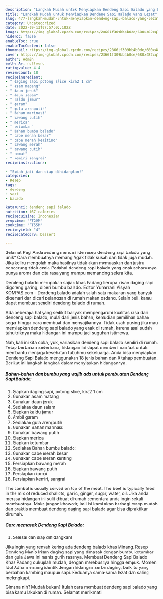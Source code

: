 ```yaml
---
description: "Langkah Mudah untuk Menyiapkan Dendeng Sapi Balado yang Lezat"
title: "Langkah Mudah untuk Menyiapkan Dendeng Sapi Balado yang Lezat"
slug: 477-langkah-mudah-untuk-menyiapkan-dendeng-sapi-balado-yang-lezat
category: Uncategorized
date: 2022-09-13T07:57:02.102Z
image: https://img-global.cpcdn.com/recipes/28661f309bb4b0de/680x482cq70/dendeng-sapi-balado-foto-resep-utama.jpg
hideToc: false
enableToc: true
enableTocContent: false
thumbnail: https://img-global.cpcdn.com/recipes/28661f309bb4b0de/680x482cq70/dendeng-sapi-balado-foto-resep-utama.jpg
cover: https://img-global.cpcdn.com/recipes/28661f309bb4b0de/680x482cq70/dendeng-sapi-balado-foto-resep-utama.jpg
author: Admin
authorAv: notfound
ratingvalue: 4.4
reviewcount: 18
recipeingredient:
- " daging sapi potong slice kira2 1 cm"
- " asam matang"
- " daun jeruk"
- " daun salam"
- " kaldu jamur"
- " garam"
- " gula arenputih"
- " Bahan marinasi"
- " bawang putih"
- " merica"
- " ketumbar"
- " Bahan bumbu balado"
- " cabe merah besar"
- " cabe merah keriting"
- " bawang merah"
- " bawang putih"
- " tomat"
- " kemiri sangrai"
recipeinstructions:

- "Sudah jadi dan siap dihidangkan!"
categories:
- Resep
tags:
- dendeng
- sapi
- balado

katakunci: dendeng sapi balado 
nutrition: 167 calories
recipecuisine: Indonesian
preptime: "PT29M"
cooktime: "PT55M"
recipeyield: "4"
recipecategory: Dessert

---
```



Selamat Pagi Anda sedang mencari ide resep dendeng sapi balado yang unik? Cara membuatnya memang Agak tidak susah dan tidak juga mudah. Jika keliru mengolah maka hasilnya tidak akan memuaskan dan justru cenderung tidak enak. Padahal dendeng sapi balado yang enak seharusnya punya aroma dan cita rasa yang mampu memancing selera kita.


Dendeng balado merupakan sajian khas Padang berupa irisan daging sapi digoreng garing, diberi bumbu balado. Editor Yuharrani Aisyah KOMPAS.com - Dendeng balado adalah salah satu makanan yang banyak digemari dan dicari pelanggan di rumah makan padang. Selain beli, kamu dapat membuat sendiri dendeng balado di rumah.

Ada beberapa hal yang sedikit banyak mempengaruhi kualitas rasa dari dendeng sapi balado, mulai dari jenis bahan, kemudian pemilihan bahan segar hingga cara membuat dan menyajikannya. Tidak usah pusing jika mau menyiapkan dendeng sapi balado yang enak di rumah, karena asal sudah tahu triknya maka hidangan ini mampu jadi suguhan istimewa.


Nah, kali ini kita coba, yuk, variasikan dendeng sapi balado sendiri di rumah. Tetap berbahan sederhana, hidangan ini dapat memberi manfaat untuk membantu menjaga kesehatan tubuhmu sekeluarga. Anda bisa menyiapkan Dendeng Sapi Balado menggunakan 18 jenis bahan dan 0 tahap pembuatan. Berikut ini langkah-langkah dalam menyiapkan hidangannya.

<!--inarticleads1-->

##### Bahan-bahan dan bumbu yang wajib ada untuk pembuatan Dendeng Sapi Balado:

1. Siapkan  daging sapi, potong slice, kira2 1 cm
1. Gunakan  asam matang
1. Gunakan  daun jeruk
1. Sediakan  daun salam
1. Siapkan  kaldu jamur
1. Ambil  garam
1. Sediakan  gula aren/putih
1. Gunakan  Bahan marinasi:
1. Gunakan  bawang putih
1. Siapkan  merica
1. Siapkan  ketumbar
1. Sediakan  Bahan bumbu balado:
1. Gunakan  cabe merah besar
1. Gunakan  cabe merah keriting
1. Persiapkan  bawang merah
1. Siapkan  bawang putih
1. Persiapkan  tomat
1. Persiapkan  kemiri, sangrai


The sambal is usually served on top of the meat. The beef is typically fried in the mix of reduced shallots, garlic, ginger, sugar, water, oil. Jika anda merasa hidangan ini sulit dibuat dirumah sementara anda ingin sekali membuatnya. Maka jangan khawatir, kali ini kami akan berbagi resep mudah dan praktis membuat dendeng daging sapi balado agar bisa dipraktikan dirumah. 

<!--inarticleads2-->

##### Cara memasak Dendeng Sapi Balado:


1. Selesai dan siap dihidangkan!

Jika ingin yang renyah kering ada dendeng balado khas Minang. Resep Dendeng Manis Irisan daging sapi yang dimasak dengan bumbu ketumbar dan gula Jawa ini manis gurih rasanya. Membuat Dendeng Sapi Balado Khas Padang cukuplah mudah, dengan merebusnya hingga empuk. Momen Idul Adha memang identik dengan hidangan serba daging, baik itu yang berbahan kambing maupun sapi. Keduanya sama-sama lezat dan saling melengkapi. 

Gimana nih? Mudah bukan? Itulah cara membuat dendeng sapi balado yang bisa kamu lakukan di rumah. Selamat menikmati
